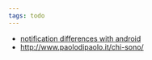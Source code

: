 ```yaml
---
tags: todo
---
```

- [notification differences with android](https://assets.tommi.space/images/IMG_0867.PNG)
- http://www.paolodipaolo.it/chi-sono/